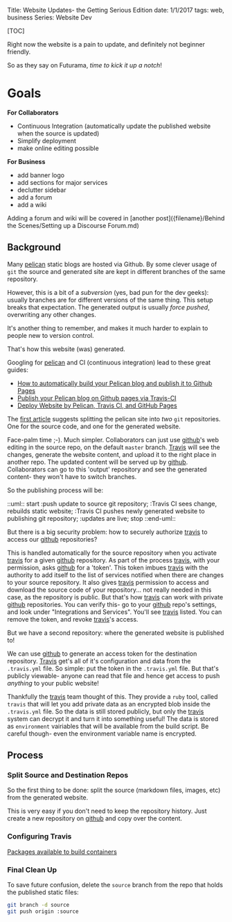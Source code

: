 Title:	Website Updates- the Getting Serious Edition
date:	1/1/2017
tags:	web, business
Series:	Website Dev

[TOC]


Right now the website is a pain to update, and definitely not beginner friendly.

So as they say on Futurama, *time to kick it up a notch*!

# Goals #
**For Collaborators**

* Continuous Integration (automatically update the published website when the source is updated)
* Simplify deployment
* make online editing possible

**For Business**

* add banner logo
* add sections for major services
* declutter sidebar
* add a forum
* add a wiki

Adding a forum and wiki will be covered in [another post]({filename}/Behind the Scenes/Setting up a Discourse Forum.md)

## Background ##

Many [pelican] static blogs are hosted via Github. By some clever usage of `git` the source and generated site are kept in different branches of the same repository. 

However, this is a bit of a *subversion* (yes, bad pun for the dev geeks): usually branches are for different versions of the same thing. This setup breaks that expectation. The generated output is usually *force pushed*, overwriting any other changes.

It's another thing to remember, and makes it much harder to explain to people new to version control. 

That's how this website (was) generated.

Googling for [pelican] and CI (continuous integration) lead to these great guides:

* [How to automatically build your Pelican blog and publish it to Github Pages][zonca]
* [Publish your Pelican blog on Github pages via Travis-CI][leplatre]
* [Deploy Website by Pelican, Travis CI, and GitHub Pages][siongui]

The [first article][zonca] suggests splitting the pelican site into *two* `git` repositories. One for the source code, and one for the generated website.

Face-palm time ;-). Much simpler. Collaborators can just use [github]'s web editing in the source repo, on the default `master` branch. [Travis] will see the changes, generate the website content, and upload it to the right place in another repo. The updated content will be served up by [github]. Collaborators can go to this 'output' repository and see the generated content- they won't have to switch branches.

So the publishing process will be:

::uml::
start
:push update to source git repository;
:Travis CI sees change, rebuilds static website;
:Travis CI pushes newly generated website to publishing git repository;
:updates are live;
stop
::end-uml::

But there is a big security problem: how to securely authorize [travis] to access our [github] repositories?

This is handled automatically for the source repository when you activate [travis] for a given [github] repository. As part of the process [travis], with your permission, asks [github] for a 'token'. This token imbues [travis] with the authority to add itself to the list of services notified when there are changes to your source repository. It also gives [travis] permission to access and download the source code of your repository... not really needed in this case, as the repository is public. But that's how [travis] can work with private [github] repositories. You can verify this- go to your [github] repo's settings, and look under "Integrations and Services". You'll see [travis] listed. You can remove the token, and revoke [travis]'s access.

But we have a second repository: where the generated website is published to!

We can use [github] to generate an access token for the destination repository. [Travis] get's all of it's configuration and data from the `.travis.yml` file. So simple: put the token in the `.travis.yml` file. But that's publicly viewable- anyone can read that file and hence get access to push *anything* to your public website!

Thankfully the [travis] team thought of this. They provide a `ruby` tool, called `travis` that will let you add private data as an encrypted blob inside the `.travis.yml` file. So the data is still stored publicly, but only the [travis] system can decrypt it and turn it into something useful! The data is stored as `environment` vairiables that will be available from the build script. Be careful though- even the environment variable name is encrypted.

## Process ##

### Split Source and Destination Repos ###

So the first thing to be  done: split the source (markdown files, images, etc) from the generated website.

This is very easy if you don't need to keep the repository history. Just create a new repository on [github] and copy over the content. 



### Configuring Travis ###

[Packages available to build containers](https://github.com/travis-ci/apt-package-whitelist)


### Final Clean Up ###
To save future confusion, delete the `source` branch from the repo that holds the published static files:

```bash
git branch -d source
git push origin :source
```


[pelican]: https://github.com/getpelican/pelican
[github]: https://github.com
[travis]: https://travis-ci.org
[zonca]: https://zonca.github.io/2013/09/automatically-build-pelican-and-publish-to-github-pages.html
[leplatre]: http://blog.mathieu-leplatre.info/publish-your-pelican-blog-on-github-pages-via-travis-ci.html
[siongui]: https://siongui.github.io/2016/01/05/deploy-website-by-pelican-travis-ci-github-pages/